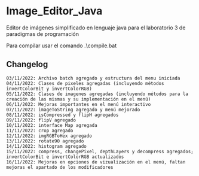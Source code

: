 # Image_Editor_Java
Editor de imágenes simplificado en lenguaje java para el laboratorio 3 de paradigmas de programación

Para compilar usar el comando .\compile.bat


## Changelog
    03/11/2022: Archivo batch agregado y estructura del menu iniciada
    04/11/2022: Clases de pixeles agregadas (incluyendo métodos invertColorBit y invertColorRGB)
    05/11/2022: Clases de imagenes agregadas (incluyendo métodos para la creación de las mismas y su implementación en el menú)
    06/11/2022: Mejoras importantes en el menú interactivo
    07/11/2022: imageToString agregado y menú mejorado
    08/11/2022: isCompressed y flipH agregados
    09/11/2022: flipV agregado
    10/11/2022: interface Map agregada
    11/11/2022: crop agregado
    12/11/2022: imgRGBToHex agregado
    13/11/2022: rotate90 agregado
    14/11/2022: histogram agregado
    15/11/2022: compress, changePixel, depthLayers y decompress agregados; invertColorBit e invertColorRGB actualizados
    16/11/2022: Mejoras en opciones de vizualización en el menú, faltan mejoras el apartado de los modificadores